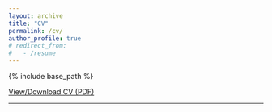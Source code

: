 ```yaml
---
layout: archive
title: "CV"
permalink: /cv/
author_profile: true
# redirect_from:
#   - /resume
---
```


{% include base_path %}

[View/Download CV (PDF)](https://cconsta1.github.io/files/cv_20250408.pdf)

---
